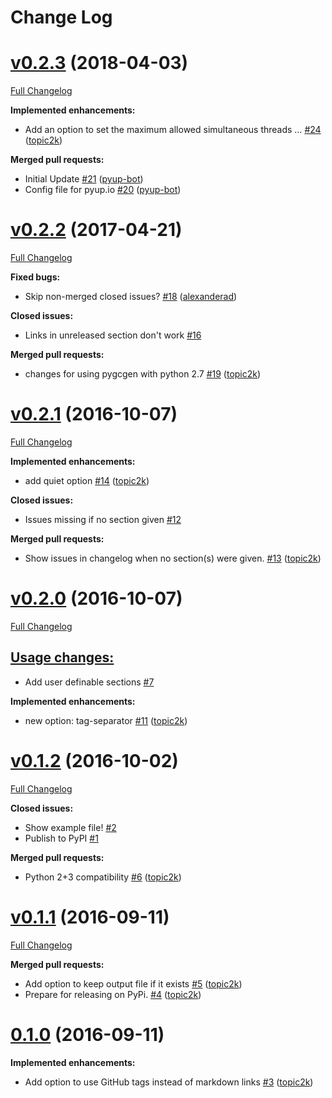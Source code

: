 # Change Log

# [v0.2.3](https://github.com/topic2k/pygcgen/tree/v0.2.3) (2018-04-03)
[Full Changelog](https://github.com/topic2k/pygcgen/compare/v0.2.2...v0.2.3)

**Implemented enhancements:**

- Add an option to set the maximum allowed simultaneous threads … [\#24](https://github.com/topic2k/pygcgen/pull/24) ([topic2k](https://github.com/topic2k))

**Merged pull requests:**

- Initial Update [\#21](https://github.com/topic2k/pygcgen/pull/21) ([pyup-bot](https://github.com/pyup-bot))
- Config file for pyup.io [\#20](https://github.com/topic2k/pygcgen/pull/20) ([pyup-bot](https://github.com/pyup-bot))

# [v0.2.2](https://github.com/topic2k/pygcgen/tree/v0.2.2) (2017-04-21)
[Full Changelog](https://github.com/topic2k/pygcgen/compare/v0.2.1...v0.2.2)

**Fixed bugs:**

- Skip non-merged closed issues? [\#18](https://github.com/topic2k/pygcgen/pull/18) ([alexanderad](https://github.com/alexanderad))

**Closed issues:**

- Links in unreleased section don't work [\#16](https://github.com/topic2k/pygcgen/issues/16)

**Merged pull requests:**

- changes for using pygcgen with python 2.7 [\#19](https://github.com/topic2k/pygcgen/pull/19) ([topic2k](https://github.com/topic2k))

# [v0.2.1](https://github.com/topic2k/pygcgen/tree/v0.2.1) (2016-10-07)
[Full Changelog](https://github.com/topic2k/pygcgen/compare/v0.2.0...v0.2.1)

**Implemented enhancements:**

- add quiet option [\#14](https://github.com/topic2k/pygcgen/pull/14) ([topic2k](https://github.com/topic2k))

**Closed issues:**

- Issues missing if no section given [\#12](https://github.com/topic2k/pygcgen/issues/12)

**Merged pull requests:**

- Show issues in changelog when no section\(s\) were given. [\#13](https://github.com/topic2k/pygcgen/pull/13) ([topic2k](https://github.com/topic2k))

# [v0.2.0](https://github.com/topic2k/pygcgen/tree/v0.2.0) (2016-10-07)
[Full Changelog](https://github.com/topic2k/pygcgen/compare/v0.1.2...v0.2.0)

## <u>**Usage changes:</u>**

- Add user definable sections [\#7](https://github.com/topic2k/pygcgen/issues/7)

**Implemented enhancements:**

- new option: tag-separator [\#11](https://github.com/topic2k/pygcgen/pull/11) ([topic2k](https://github.com/topic2k))

# [v0.1.2](https://github.com/topic2k/pygcgen/tree/v0.1.2) (2016-10-02)
[Full Changelog](https://github.com/topic2k/pygcgen/compare/v0.1.1...v0.1.2)

**Closed issues:**

- Show example file! [\#2](https://github.com/topic2k/pygcgen/issues/2)
- Publish to PyPI [\#1](https://github.com/topic2k/pygcgen/issues/1)

**Merged pull requests:**

- Python 2+3 compatibility [\#6](https://github.com/topic2k/pygcgen/pull/6) ([topic2k](https://github.com/topic2k))

# [v0.1.1](https://github.com/topic2k/pygcgen/tree/v0.1.1) (2016-09-11)
[Full Changelog](https://github.com/topic2k/pygcgen/compare/v0.1.0...v0.1.1)

**Merged pull requests:**

- Add option to keep output file if it exists [\#5](https://github.com/topic2k/pygcgen/pull/5) ([topic2k](https://github.com/topic2k))
- Prepare for releasing on PyPi. [\#4](https://github.com/topic2k/pygcgen/pull/4) ([topic2k](https://github.com/topic2k))

# [0.1.0](https://github.com/topic2k/pygcgen/tree/0.1.0) (2016-09-11)
**Implemented enhancements:**

- Add option to use GitHub tags instead of markdown links [\#3](https://github.com/topic2k/pygcgen/pull/3) ([topic2k](https://github.com/topic2k))

